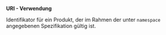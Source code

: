 **URI - Verwendung**

Identifikator für ein Produkt, der im Rahmen der unter `namespace` angegebenen Spezifikation gültig ist.
